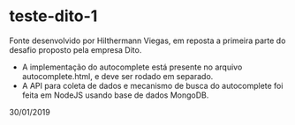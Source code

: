 # teste-dito-1
Fonte desenvolvido por Hilthermann Viegas, em reposta a primeira parte do desafio proposto pela empresa Dito.

- A implementação do autocomplete está presente no arquivo autocomplete.html, e deve ser rodado em separado. 
- A API para coleta de dados e mecanismo de busca do autocomplete foi feita em NodeJS usando base de dados MongoDB.

30/01/2019
